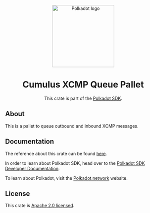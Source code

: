 <div align="center">

<img src="https://raw.githubusercontent.com/paritytech/polkadot-sdk/rzadp/readmes/docs/images/Polkadot_Logo_Horizontal_Pink_BlackOnWhite.png" alt="Polkadot logo" width="200">

# Cumulus XCMP Queue Pallet

This crate is part of the [Polkadot SDK](https://github.com/paritytech/polkadot-sdk/).

</div>

## About

This is a pallet to queue outbound and inbound XCMP messages.

## Documentation

The reference about this crate can be found [here](https://paritytech.github.io/polkadot-sdk/master/cumulus_pallet_xcmp_queue).

In order to learn about Polkadot SDK, head over to the [Polkadot SDK Developer Documentation](https://paritytech.github.io/polkadot-sdk/master/polkadot_sdk_docs/index.html).

To learn about Polkadot, visit the [Polkadot.network](https://polkadot.network/) website.

## License

This crate is [Apache 2.0 licensed](https://spdx.org/licenses/Apache-2.0.html).
